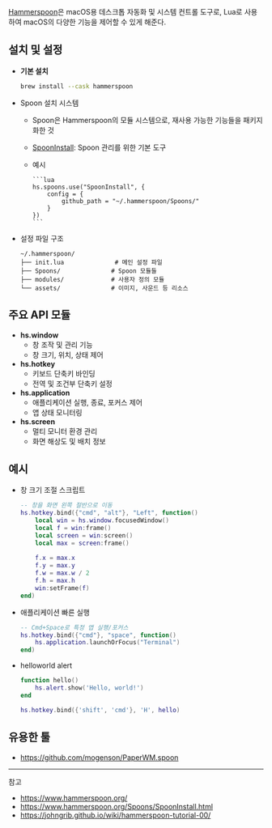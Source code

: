 [Hammerspoon](https://www.hammerspoon.org)은 macOS용 데스크톱 자동화 및 시스템 컨트롤 도구로, Lua로 사용하여 macOS의 다양한 기능을 제어할 수 있게 해준다.

## 설치 및 설정

- **기본 설치**

    ```bash
    brew install --cask hammerspoon
    ```

- Spoon 설치 시스템
  - Spoon은 Hammerspoon의 모듈 시스템으로, 재사용 가능한 기능들을 패키지화한 것
  - [SpoonInstall](https://www.hammerspoon.org/Spoons/SpoonInstall.html): Spoon 관리를 위한 기본 도구
  - 예시

        ```lua
        hs.spoons.use("SpoonInstall", {
            config = {
                github_path = "~/.hammerspoon/Spoons/"
            }
        })
        ```

- 설정 파일 구조

    ```
    ~/.hammerspoon/
    ├── init.lua              # 메인 설정 파일
    ├── Spoons/              # Spoon 모듈들
    ├── modules/             # 사용자 정의 모듈
    └── assets/              # 이미지, 사운드 등 리소스
    ```

## 주요 API 모듈

- **hs.window**
  - 창 조작 및 관리 기능
  - 창 크기, 위치, 상태 제어
- **hs.hotkey**
  - 키보드 단축키 바인딩
  - 전역 및 조건부 단축키 설정
- **hs.application**
  - 애플리케이션 실행, 종료, 포커스 제어
  - 앱 상태 모니터링
- **hs.screen**
  - 멀티 모니터 환경 관리
  - 화면 해상도 및 배치 정보

## 예시

- 창 크기 조절 스크립트

    ```lua
    -- 창을 화면 왼쪽 절반으로 이동
    hs.hotkey.bind({"cmd", "alt"}, "Left", function()
        local win = hs.window.focusedWindow()
        local f = win:frame()
        local screen = win:screen()
        local max = screen:frame()
        
        f.x = max.x
        f.y = max.y
        f.w = max.w / 2
        f.h = max.h
        win:setFrame(f)
    end)
    ```

- 애플리케이션 빠른 실행

    ```lua
    -- Cmd+Space로 특정 앱 실행/포커스
    hs.hotkey.bind({"cmd"}, "space", function()
        hs.application.launchOrFocus("Terminal")
    end)
    ```

- helloworld alert

    ```lua
    function hello()
        hs.alert.show('Hello, world!')
    end

    hs.hotkey.bind({'shift', 'cmd'}, 'H', hello)
    ```

## 유용한 툴

- <https://github.com/mogenson/PaperWM.spoon>

---
참고

- <https://www.hammerspoon.org/>
- <https://www.hammerspoon.org/Spoons/SpoonInstall.html>
- <https://johngrib.github.io/wiki/hammerspoon-tutorial-00/>
